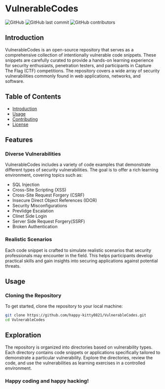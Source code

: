 # VulnerableCodes

![GitHub](https://img.shields.io/github/license/happy-kitty0821/VulnerableCodes)
![GitHub last commit](https://img.shields.io/github/last-commit/happy-kitty0821/VulnerableCodes)
![GitHub contributors](https://img.shields.io/github/contributors/happy-kitty0821/VulnerableCodes)

## Introduction

VulnerableCodes is an open-source repository that serves as a comprehensive collection of intentionally vulnerable code snippets. These snippets are carefully curated to provide a hands-on learning experience for security enthusiasts, penetration testers, and participants in Capture The Flag (CTF) competitions. The repository covers a wide array of security vulnerabilities commonly found in web applications, networks, and software.

## Table of Contents

- [Introduction](#introduction)
- [Usage](#usage)
- [Contributing](#contributing)
- [License](#license)

## Features

### Diverse Vulnerabilities

VulnerableCodes includes a variety of code examples that demonstrate different types of security vulnerabilities. The goal is to offer a rich learning environment, covering topics such as:

- SQL Injection
- Cross-Site Scripting (XSS)
- Cross-Site Request Forgery (CSRF)
- Insecure Direct Object References (IDOR)
- Security Misconfigurations
- Prevlidge Escalation
- Clinet Side Login
- Server Side Request Forgery(SSRF)
- Broken Authentication


### Realistic Scenarios

Each code snippet is crafted to simulate realistic scenarios that security professionals may encounter in the field. This helps participants develop practical skills and gain insights into securing applications against potential threats.

## Usage

### Cloning the Repository

To get started, clone the repository to your local machine:

```bash
git clone https://github.com/happy-kitty0821/VulnerableCodes.git
cd VulnerableCodes
```

## Exploration
The repository is organized into directories based on vulnerability types.
Each directory contains code snippets or applications specifically tailored to demonstrate a particular vulnerability.
Explore the directories, review the code, and use the vulnerabilities as learning exercises in a controlled environment.

### Happy coding and happy hacking!

